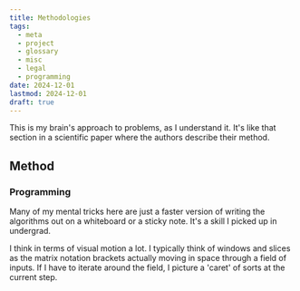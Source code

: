 ```yaml
---
title: Methodologies
tags:
  - meta
  - project
  - glossary
  - misc
  - legal
  - programming
date: 2024-12-01
lastmod: 2024-12-01
draft: true
---
```

This is my brain's approach to problems, as I understand it. It's like that section in a scientific paper where the authors describe their method. 
## Method
### Programming
Many of my mental tricks here are just a faster version of writing the algorithms out on a whiteboard or a sticky note. It's a skill I picked up in undergrad.

I think in terms of visual motion a lot. I typically think of windows and slices as the matrix notation brackets actually moving in space through a field of inputs. If I have to iterate around the field, I picture a 'caret' of sorts at the current step. 